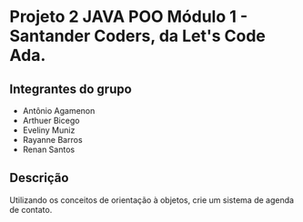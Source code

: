 # Projeto 2 JAVA POO Módulo 1 - Santander Coders, da Let's Code Ada.  

## Integrantes do grupo
<ul>
<li> Antônio Agamenon</li>
<li> Arthuer Bicego</li>
<li> Eveliny Muniz</li>
<li> Rayanne Barros</li>
<li> Renan Santos</li>
</ul>

## Descrição
Utilizando os conceitos de orientação à objetos, crie um sistema de agenda de contato.
